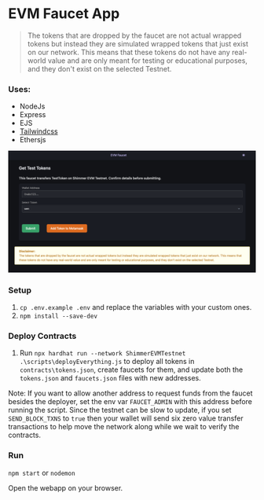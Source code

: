 # EVM Faucet App

> The tokens that are dropped by the faucet are not actual wrapped tokens but instead they are simulated wrapped tokens that just exist on our network. This means that these tokens do not have any real-world value and are only meant for testing or educational purposes, and they don't exist on the selected Testnet.

### Uses:
- NodeJs
- Express
- EJS
- [Tailwindcss](https://tailwindcss.com/docs/installation)
- Ethersjs

![Demo](./statics/img/demo.png)

### Setup

1. `cp .env.example .env` and replace the variables with your custom ones.
2. `npm install --save-dev`

### Deploy Contracts
1. Run `npx hardhat run --network ShimmerEVMTestnet .\scripts\deployEverything.js` to deploy all tokens in `contracts\tokens.json`, create faucets for them, and update both the `tokens.json` and `faucets.json` files with new addresses.

Note: If you want to allow another address to request funds from the faucet besides the deployer, set the env var `FAUCET_ADMIN` with this address before running the script.
Since the testnet can be slow to update, if you set `SEND_BLOCK_TXNS` to `true` then your wallet will send six zero value transfer transactions to help move the network along while we wait to verify the contracts.
### Run
`npm start` or `nodemon`

Open the webapp on your browser.
